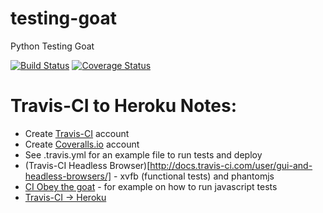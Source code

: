 # testing-goat
Python Testing Goat

[![Build Status](https://travis-ci.org/jiso/testing-goat.svg?branch=master)](https://travis-ci.org/jiso/testing-goat)
[![Coverage Status](https://coveralls.io/repos/jiso/testing-goat/badge.svg?branch=master)](https://coveralls.io/github/jiso/testing-goat?branch=master)


# Travis-CI to Heroku Notes:

* Create [Travis-CI](https://travis-ci.org/) account 
* Create [Coveralls.io](https://coveralls.io) account
* See .travis.yml for an example file to run tests and deploy
* (Travis-CI Headless Browser)[http://docs.travis-ci.com/user/gui-and-headless-browsers/] - xvfb (functional tests) and phantomjs
* [CI Obey the goat](http://chimera.labs.oreilly.com/books/1234000000754/ch20.html#_running_our_qunit_javascript_tests_in_jenkins_with_phantomjs) - for example on how to run javascript tests
* [Travis-CI -> Heroku](http://docs.travis-ci.com/user/deployment/heroku/)
